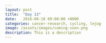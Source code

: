 ```yaml
---
layout: post
title:  "Day 13"
date:   2016-08-18 09:00:00 +0000
categories: cancer-research, cycling, lejog
image: /assets/images/coming-soon.png
description: This is a description
---
```

